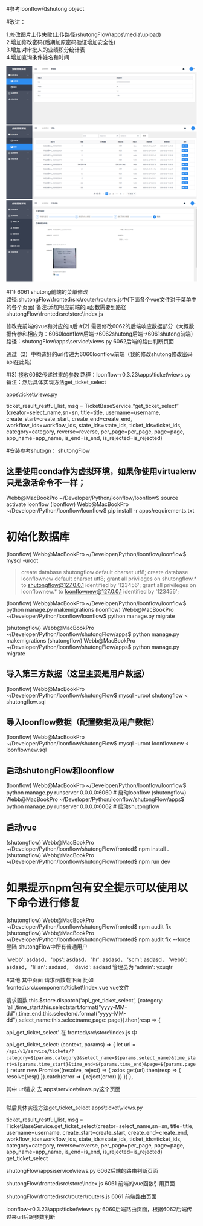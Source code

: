 #参考loonflow和shutong object


#改进：

1.修改图片上传失败(上传路径\shutongFlow\apps\media\upload)  
2.增加修改密码(后期加原密码验证增加安全性)  
3.增加对审批人的业绩积分统计表  
4.增加查询条件姓名和时间  


![image](https://github.com/exampleK/Workflow_Approval_Management_System/blob/master/img/yeji1.PNG)  
![image](https://github.com/exampleK/Workflow_Approval_Management_System/blob/master/img/yeji2.PNG)  
![image](https://github.com/exampleK/Workflow_Approval_Management_System/blob/master/img/yeji3.PNG)  


#(1)
6061 shutong前端的菜单修改     
路径:shutongFlow\fronted\src\router\routers.js中(下面各个vue文件对于菜单中的各个页面)
备注:添加相应前端的js函数需要到路径shutongFlow\fronted\src\store\index.js

修改完前端的vue和对应的js后
#(2)
需要修改6062的后端响应数据部分（大概数据传参和相应为：6060loonflow后端->6062shutong后端->6061shutong前端）
路径：shutongFlow\apps\service\views.py 6062后端的路由判断页面

通过（2）中构造好的url传递为6060loonflow前端（我的修改shutong修改密码api在此处）

#(3)
接收6062传递过来的参数
路径：loonflow-r0.3.23\apps\ticket\views.py
备注：然后具体实现方法get_ticket_select

apps\ticket\views.py

ticket_result_restful_list, msg = 
TicketBaseService.“get_ticket_select”
(creator=select_name,sn=sn, title=title, username=username, create_start=create_start, create_end=create_end, workflow_ids=workflow_ids, state_ids=state_ids, ticket_ids=ticket_ids,
category=category, reverse=reverse, per_page=per_page, page=page, app_name=app_name, is_end=is_end, is_rejected=is_rejected)



#安装参考shutogn：
shutongFlow
## 这里使用conda作为虚拟环境，如果你使用virtualenv只是激活命令不一样；
Webb@MacBookPro ~/Developer/Python/loonflow/loonflow$ source activate loonflow
(loonflow) Webb@MacBookPro ~/Developer/Python/loonflow/loonflow$ pip install -r apps/requirements.txt

# 初始化数据库
(loonflow) Webb@MacBookPro ~/Developer/Python/loonflow/loonflow$ mysql -uroot
> create database shutongflow default charset utf8;
> create database loonflownew default charset utf8;
> grant all privileges on shutongflow.* to shutongflow@127.0.0.1 identified by '123456';
> grant all privileges on loonflownew.* to loonflownew@127.0.0.1 identified by '123456';

(loonflow) Webb@MacBookPro ~/Developer/Python/loonflow/loonflow$ python manage.py makemigrations
(loonflow) Webb@MacBookPro ~/Developer/Python/loonflow/loonflow$ python manage.py migrate

(shutongflow) Webb@MacBookPro ~/Developer/Python/loonflow/shutongFlow/apps$ python manage.py makemigrations
(shutongflow) Webb@MacBookPro ~/Developer/Python/loonflow/shutongFlow/apps$ python manage.py migrate

## 导入第三方数据（这里主要是用户数据）
(loonflow) Webb@MacBookPro ~/Developer/Python/loonflow/shutongFlow$ mysql -uroot shutongflow < shutongflow.sql
## 导入loonflow数据（配置数据及用户数据）
(loonflow) Webb@MacBookPro ~/Developer/Python/loonflow/shutongFlow$ mysql -uroot loonflownew < loonflownew.sql

## 启动shutongFlow和loonflow
(loonflow) Webb@MacBookPro ~/Developer/Python/loonflow/loonflow$  python manage.py runserver 0.0.0.0:6060 # 启动loonflow
(shutongflow) Webb@MacBookPro ~/Developer/Python/loonflow/shutongFlow/apps$ python manage.py runserver 0.0.0.0:6062 # 启动shutongflow

## 启动vue
(shutongflow) Webb@MacBookPro ~/Developer/Python/loonflow/shutongFlow/fronted$ npm install .
(shutongflow) Webb@MacBookPro ~/Developer/Python/loonflow/shutongFlow/fronted$ npm run dev

# 如果提示npm包有安全提示可以使用以下命令进行修复
(shutongflow) Webb@MacBookPro ~/Developer/Python/loonflow/shutongFlow/fronted$ npm audit fix
(shutongflow) Webb@MacBookPro ~/Developer/Python/loonflow/shutongFlow/fronted$ npm audit fix --force
登陆
shutongFlow中所有普通用户

'webb': asdasd，
'ops': asdasd，
'hr': asdasd，
'scm': asdasd，
'webb': asdasd，
'lilian': asdasd，
'david': asdasd
管理员为
'admin': yxuqtr

#其他
其中页面 请求函数载下面 比如 
fronted\src\components\ticket\Index.vue vue文件

请求函数 this.$store.dispatch('api_get_ticket_select', {category: 'all',time_start:this.selectstart.format("yyyy-MM-dd"),time_end:this.selectend.format("yyyy-MM-dd"),select_name:this.selectname,page: page}).then(resp => {

api_get_ticket_select' 在  fronted\src\store\index.js 中


api_get_ticket_select: (context, params) => {
      let url = `/api/v1/service/tickets/?category=${params.category}&select_name=${params.select_name}&time_start=${params.time_start}&time_end=${params.time_end}&page=${params.page}`
      return new Promise((resolve, reject) => {
        axios.get(url).then(resp => {
          resolve(resp)
        }).catch(error => {
          reject(error)
        })
      })
    },

其中 url请求 去 apps\service\views.py这个页面

----------------------------------------------------------
然后具体实现方法get_ticket_select
apps\ticket\views.py

ticket_result_restful_list, msg = TicketBaseService.get_ticket_select(creator=select_name,sn=sn, title=title, username=username, create_start=create_start, create_end=create_end, workflow_ids=workflow_ids, state_ids=state_ids, ticket_ids=ticket_ids,
                                                                                category=category, reverse=reverse, per_page=per_page, page=page, app_name=app_name, is_end=is_end, is_rejected=is_rejected)
get_ticket_select





shutongFlow\apps\service\views.py 6062后端的路由判断页面

shutongFlow\fronted\src\store\index.js 6061 前端的vue函数引用页面

shutongFlow\fronted\src\router\routers.js 6061 前端路由页面

loonflow-r0.3.23\apps\ticket\views.py 6060后端路由页面，根据6062后端传过来url后跟参数判断